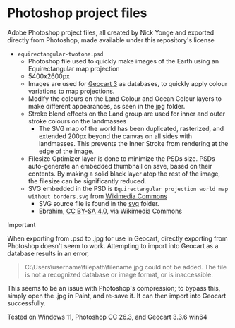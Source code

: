 # Photoshop project files
Adobe Photoshop project files, all created by Nick Yonge and exported directly from Photoshop, made available under this repository's license

- `equirectangular-twotone.psd`
  - Photoshop file used to quickly make images of the Earth using an Equirectangular map projection
  - 5400x2600px
  - Images are used for [Geocart 3](https://www.mapthematics.com/) as databases, to quickly apply colour variations to map projections.
  - Modify the colours on the Land Colour and Ocean Colour layers to make different appearances, as seen in the [jpg](../jpg) folder.
  - Stroke blend effects on the Land group are used for inner and outer stroke colours on the landmasses
    - The SVG map of the world has been duplicated, rasterized, and extended 200px beyond the canvas on all sides with landmasses. This prevents the Inner Stroke from rendering at the edge of the image.
  - Filesize Optimizer layer is done to minimize the PSDs size. PSDs auto-generate an embedded thumbnail on save, based on their contents. By making a solid black layer atop the rest of the image, the filesize can be significantly reduced.
  - SVG embedded in the PSD is `Equirectangular projection world map without borders.svg` from [Wikimedia Commons](https://commons.wikimedia.org/wiki/File:Equirectangular_projection_world_map_without_borders.svg)
    - SVG source file is found in the [svg](../svg) folder.
    - Ebrahim, [CC BY-SA 4.0](https://creativecommons.org/licenses/by-sa/4.0), via Wikimedia Commons

> [!IMPORTANT]
> When exporting from .psd to .jpg for use in Geocart, directly exporting from Photoshop doesn't seem to work. Attempting to import into Geocart as a database results in an error,
> > C:\Users\username\filepath\filename.jpg could not be added. The file is not a recognized database or image format, or is inaccessible.
> 
> This seems to be an issue with Photoshop's compression; to bypass this, simply open the .jpg in Paint, and re-save it. It can then import into Geocart successfully.
> 
> Tested on Windows 11, Photoshop CC 26.3, and Geocart 3.3.6 win64
